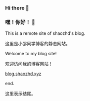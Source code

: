### Hi there 👋
### 嘿！你好！ 👋

This is a remote site of shaozhd's blog.

这里是小邵同学博客的静态网站。

Welcome to my blog site!

欢迎访问我的博客网站！

[blog.shaozhd.xyz](https://blog.shaozhd.xyz)

end.

这里表示结尾。
